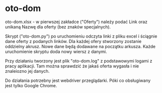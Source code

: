 # oto-dom

oto-dom.xlsx - w pierwszej zakładce ("Oferty") należy podać Link oraz unikaną Nazwę dla oferty (bez znaków specjalnych).


Skrypt ("oto-dom.py") po uruchomieniu odczyta linki z pliku excel i ściągnie dane oferty z podanych linków. Dla każdej ofery stworzony zostanie oddzielny akrusz.
Nowe dane będą dodawane na początku arkusza. Każde uruchomienie skryptu doda nowy wiersz z danymi.

Przy działaniu tworzony jest plik "oto-dom.log" z podstawowymi logami z pracy aplikacji. Tam można sprawdzić że jakaś oferta wygasła i nie znaleiozno jej danych.

Do działania potrzebny jest webdriver przeglądarki. Póki co obsługiwany jest tylko Google Chrome.
